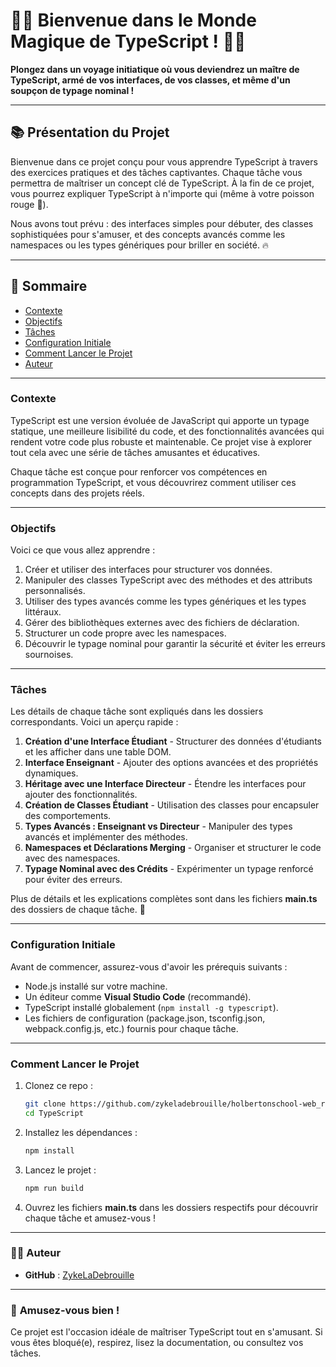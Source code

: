 # 🧙‍♂️ **Bienvenue dans le Monde Magique de TypeScript !** 🧙‍♀️

**Plongez dans un voyage initiatique où vous deviendrez un maître de TypeScript, armé de vos interfaces, de vos classes, et même d'un soupçon de typage nominal !**

---

## 📚 **Présentation du Projet**
Bienvenue dans ce projet conçu pour vous apprendre TypeScript à travers des exercices pratiques et des tâches captivantes. Chaque tâche vous permettra de maîtriser un concept clé de TypeScript. À la fin de ce projet, vous pourrez expliquer TypeScript à n'importe qui (même à votre poisson rouge 🐠).

Nous avons tout prévu : des interfaces simples pour débuter, des classes sophistiquées pour s'amuser, et des concepts avancés comme les namespaces ou les types génériques pour briller en société. 🔥

---

## 🚀 **Sommaire**
- [Contexte](#contexte)
- [Objectifs](#objectifs)
- [Tâches](#tâches)
- [Configuration Initiale](#configuration-initiale)
- [Comment Lancer le Projet](#comment-lancer-le-projet)
- [Auteur](#auteur)

---

### **Contexte**
TypeScript est une version évoluée de JavaScript qui apporte un typage statique, une meilleure lisibilité du code, et des fonctionnalités avancées qui rendent votre code plus robuste et maintenable. Ce projet vise à explorer tout cela avec une série de tâches amusantes et éducatives.

Chaque tâche est conçue pour renforcer vos compétences en programmation TypeScript, et vous découvrirez comment utiliser ces concepts dans des projets réels.

---

### **Objectifs**
Voici ce que vous allez apprendre :
1. Créer et utiliser des interfaces pour structurer vos données.
2. Manipuler des classes TypeScript avec des méthodes et des attributs personnalisés.
3. Utiliser des types avancés comme les types génériques et les types littéraux.
4. Gérer des bibliothèques externes avec des fichiers de déclaration.
5. Structurer un code propre avec les namespaces.
6. Découvrir le typage nominal pour garantir la sécurité et éviter les erreurs sournoises.

---

### **Tâches**
Les détails de chaque tâche sont expliqués dans les dossiers correspondants. Voici un aperçu rapide :
1. **Création d'une Interface Étudiant** - Structurer des données d'étudiants et les afficher dans une table DOM.
2. **Interface Enseignant** - Ajouter des options avancées et des propriétés dynamiques.
3. **Héritage avec une Interface Directeur** - Étendre les interfaces pour ajouter des fonctionnalités.
4. **Création de Classes Étudiant** - Utilisation des classes pour encapsuler des comportements.
5. **Types Avancés : Enseignant vs Directeur** - Manipuler des types avancés et implémenter des méthodes.
6. **Namespaces et Déclarations Merging** - Organiser et structurer le code avec des namespaces.
7. **Typage Nominal avec des Crédits** - Expérimenter un typage renforcé pour éviter des erreurs.

Plus de détails et les explications complètes sont dans les fichiers **main.ts** des dossiers de chaque tâche. 🧐

---

### **Configuration Initiale**
Avant de commencer, assurez-vous d'avoir les prérequis suivants :
- Node.js installé sur votre machine.
- Un éditeur comme **Visual Studio Code** (recommandé).
- TypeScript installé globalement (`npm install -g typescript`).
- Les fichiers de configuration (package.json, tsconfig.json, webpack.config.js, etc.) fournis pour chaque tâche.

---

### **Comment Lancer le Projet**
1. Clonez ce repo :  
   ```bash
   git clone https://github.com/zykeladebrouille/holbertonschool-web_react.git
   cd TypeScript
   ```

2. Installez les dépendances :  
   ```bash
   npm install
   ```

3. Lancez le projet :  
   ```bash
   npm run build
   ```

4. Ouvrez les fichiers **main.ts** dans les dossiers respectifs pour découvrir chaque tâche et amusez-vous !

---

### 🧑‍💻 **Auteur**
- **GitHub** : [ZykeLaDebrouille](https://github.com/zykeladebrouille)

---

### 🎉 **Amusez-vous bien !**
Ce projet est l'occasion idéale de maîtriser TypeScript tout en s'amusant. Si vous êtes bloqué(e), respirez, lisez la documentation, ou consultez vos tâches. 
